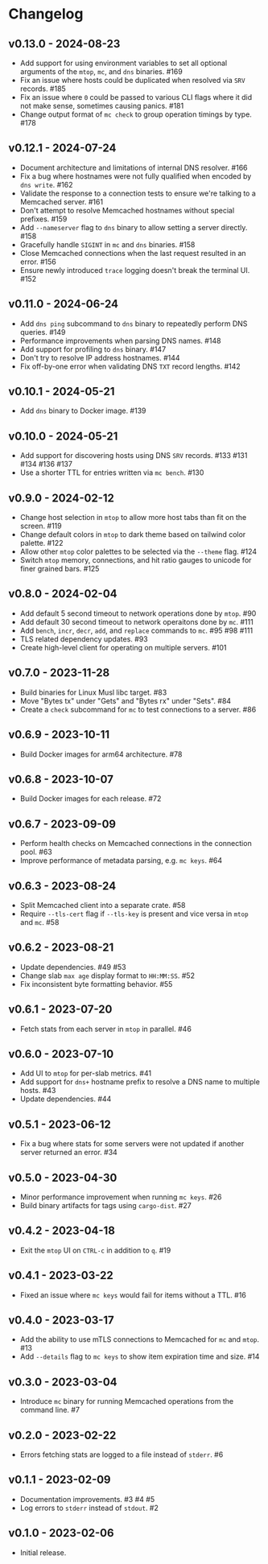 # Changelog

## v0.13.0 - 2024-08-23

- Add support for using environment variables to set all optional arguments
  of the `mtop`, `mc`, and `dns` binaries. #169
- Fix an issue where hosts could be duplicated when resolved via `SRV` records.
  #185
- Fix an issue where `0` could be passed to various CLI flags where it did not
  make sense, sometimes causing panics. #181
- Change output format of `mc check` to group operation timings by type. #178

## v0.12.1 - 2024-07-24

- Document architecture and limitations of internal DNS resolver. #166
- Fix a bug where hostnames were not fully qualified when encoded by 
  `dns write`. #162
- Validate the response to a connection tests to ensure we're talking to a
  Memcached server. #161
- Don't attempt to resolve Memcached hostnames without special prefixes. #159
- Add `--nameserver` flag to `dns` binary to allow setting a server 
  directly. #158
- Gracefully handle `SIGINT` in `mc` and `dns` binaries. #158
- Close Memcached connections when the last request resulted in an error. #156
- Ensure newly introduced `trace` logging doesn't break the terminal UI. #152

## v0.11.0 - 2024-06-24

- Add `dns ping` subcommand to `dns` binary to repeatedly perform DNS queries. #149
- Performance improvements when parsing DNS names. #148
- Add support for profiling to `dns` binary. #147
- Don't try to resolve IP address hostnames. #144
- Fix off-by-one error when validating DNS `TXT` record lengths. #142

## v0.10.1 - 2024-05-21

- Add `dns` binary to Docker image. #139

## v0.10.0 - 2024-05-21

- Add support for discovering hosts using DNS `SRV` records. #133 #131 #134 #136 #137
- Use a shorter TTL for entries written via `mc bench`. #130

## v0.9.0 - 2024-02-12

- Change host selection in `mtop` to allow more host tabs than fit on the
  screen. #119
- Change default colors in `mtop` to dark theme based on tailwind color
  palette. #122
- Allow other `mtop` color palettes to be selected via the `--theme` flag. #124
- Switch `mtop` memory, connections, and hit ratio gauges to unicode for finer
  grained bars. #125

## v0.8.0 - 2024-02-04

- Add default 5 second timeout to network operations done by `mtop`. #90
- Add default 30 second timeout to network operaitons done by `mc`. #111
- Add `bench`, `incr`, `decr`, `add`, and `replace` commands to `mc`. #95 #98 #111
- TLS related dependency updates. #93
- Create high-level client for operating on multiple servers. #101

## v0.7.0 - 2023-11-28

- Build binaries for Linux Musl libc target. #83
- Move "Bytes tx" under "Gets" and "Bytes rx" under "Sets". #84
- Create a `check` subcommand for `mc` to test connections to a server. #86

## v0.6.9 - 2023-10-11

- Build Docker images for arm64 architecture. #78

## v0.6.8 - 2023-10-07

- Build Docker images for each release. #72

## v0.6.7 - 2023-09-09

- Perform health checks on Memcached connections in the connection pool. #63
- Improve performance of metadata parsing, e.g. `mc keys`. #64

## v0.6.3 - 2023-08-24

- Split Memcached client into a separate crate. #58
- Require `--tls-cert` flag if `--tls-key` is present and vice versa in `mtop` and `mc`. #58

## v0.6.2 - 2023-08-21

- Update dependencies. #49 #53
- Change slab `max age` display format to `HH:MM:SS`. #52
- Fix inconsistent byte formatting behavior. #55

## v0.6.1 - 2023-07-20

- Fetch stats from each server in `mtop` in parallel. #46

## v0.6.0 - 2023-07-10

- Add UI to `mtop` for per-slab metrics. #41
- Add support for `dns+` hostname prefix to resolve a DNS name to multiple hosts. #43
- Update dependencies. #44

## v0.5.1 - 2023-06-12

- Fix a bug where stats for some servers were not updated if another server returned an error. #34

## v0.5.0 - 2023-04-30

- Minor performance improvement when running `mc keys`. #26
- Build binary artifacts for tags using `cargo-dist`. #27

## v0.4.2 - 2023-04-18

- Exit the `mtop` UI on `CTRL-c` in addition to `q`. #19

## v0.4.1 - 2023-03-22

- Fixed an issue where `mc keys` would fail for items without a TTL. #16

## v0.4.0 - 2023-03-17

- Add the ability to use mTLS connections to Memcached for `mc` and `mtop`. #13
- Add `--details` flag to `mc keys` to show item expiration time and size. #14

## v0.3.0 - 2023-03-04

- Introduce `mc` binary for running Memcached operations from the command line. #7

## v0.2.0 - 2023-02-22

- Errors fetching stats are logged to a file instead of `stderr`. #6

## v0.1.1 - 2023-02-09

- Documentation improvements. #3 #4 #5
- Log errors to `stderr` instead of `stdout`. #2

## v0.1.0 - 2023-02-06

- Initial release.
